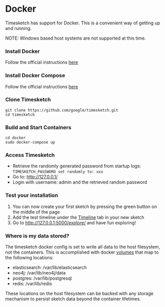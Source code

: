 # Docker

Timesketch has support for Docker. This is a convenient way of getting up and running.

NOTE: Windows based host systems are not supported at this time.

### Install Docker
Follow the official instructions [here](https://www.docker.com/community-edition)

### Install Docker Compose
Follow the official instructions [here](https://docs.docker.com/compose/install/)

### Clone Timesketch

```shell
git clone https://github.com/google/timesketch.git
cd timesketch
```
### Build and Start Containers

```shell
cd docker
sudo docker-compose up
```

### Access Timesketch
* Retrieve the randomly generated password from startup logs: `TIMESKETCH_PASSWORD set randomly to: xxx`
* Go to: http://127.0.0.1/
* Login with username: admin and the retrieved random password

### Test your installation
1. You can now create your first sketch by pressing the green button on the middle of the page
2. Add the test timeline under the [Timeline](http://127.0.0.1:5000/sketch/1/timelines/) tab in your new sketch
3. Go to http://127.0.0.1:5000/explore/ and have fun exploring!

### Where is my data stored?
The timesketch docker config is set to write all data to the host filesystem, not the containers.  This is accomplished with docker [volumes](https://docs.docker.com/engine/admin/volumes/volumes/) that map to the following locations:

- elasticsearch: /var/lib/elasticsearch
- neo4j: /var/lib/neo4j/data
- postgres: /var/lib/postgresql
- redis: /var/lib/redis

These locations on the host filesystem can be backed with any storage mechanism to persist sketch data beyond the container lifetimes.
